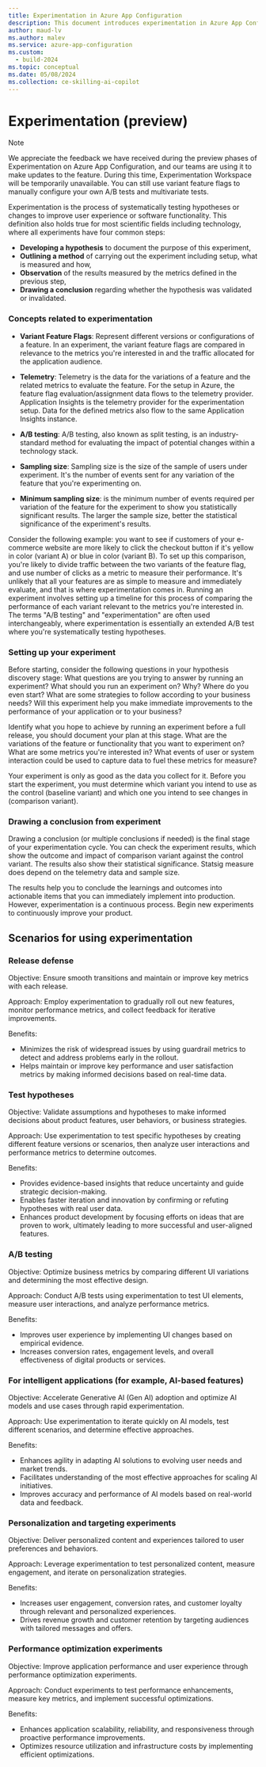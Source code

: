 ```yaml
---
title: Experimentation in Azure App Configuration
description: This document introduces experimentation in Azure App Configuration.
author: maud-lv
ms.author: malev
ms.service: azure-app-configuration
ms.custom:
  - build-2024
ms.topic: conceptual
ms.date: 05/08/2024
ms.collection: ce-skilling-ai-copilot
---
```


# Experimentation (preview)

> [!NOTE]
> We appreciate the feedback we have received during the preview phases of Experimentation on Azure App Configuration, and our teams are using it to make updates to the feature. During this time, Experimentation Workspace will be temporarily unavailable. You can still use variant feature flags to manually configure your own A/B tests and multivariate tests.

Experimentation is the process of systematically testing hypotheses or changes to improve user experience or software functionality. This definition also holds true for most scientific fields including technology, where all experiments have four common steps:

- **Developing a hypothesis** to document the purpose of this experiment,
- **Outlining a method** of carrying out the experiment including setup, what is measured and how,
- **Observation** of the results measured by the metrics defined in the previous step,
- **Drawing a conclusion** regarding whether the hypothesis was validated or invalidated.

### Concepts related to experimentation

- **Variant Feature Flags**: Represent different versions or configurations of a feature. In an experiment, the variant feature flags are compared in relevance to the metrics you're interested in and the traffic allocated for the application audience.

- **Telemetry**: Telemetry is the data for the variations of a feature and the related metrics to evaluate the feature. For the setup in Azure, the feature flag evaluation/assignment data flows to the telemetry provider. Application Insights is the telemetry provider for the experimentation setup. Data for the defined metrics also flow to the same Application Insights instance.

- **A/B testing**: A/B testing, also known as split testing, is an industry-standard method for evaluating the impact of potential changes within a technology stack.

- **Sampling size**: Sampling size is the size of the sample of users under experiment. It's the number of events sent for any variation of the feature that you're experimenting on.

- **Minimum sampling size**: is the minimum number of events required per variation of the feature for the experiment to show you statistically significant results. The larger the sample size, better the statistical significance of the experiment's results.

Consider the following example: you want to see if customers of your e-commerce website are more likely to click the checkout button if it's yellow in color (variant A) or blue in color (variant B). To set up this comparison, you're likely to divide traffic between the two variants of the feature flag, and use number of clicks as a metric to measure their performance. It's unlikely that all your features are as simple to measure and immediately evaluate, and that is where experimentation comes in. Running an experiment involves setting up a timeline for this process of comparing the performance of each variant relevant to the metrics you're interested in. The terms "A/B testing" and "experimentation" are often used interchangeably, where experimentation is essentially an extended A/B test where you're systematically testing hypotheses.

### Setting up your experiment

Before starting, consider the following questions in your hypothesis discovery stage:
What questions are you trying to answer by running an experiment? What should you run an experiment on? Why? Where do you even start? What are some strategies to follow according to your business needs? Will this experiment help you make immediate improvements to the performance of your application or to your business?

Identify what you hope to achieve by running an experiment before a full release, you should document your plan at this stage. What are the variations of the feature or functionality that you want to experiment on? What are some metrics you're interested in? What events of user or system interaction could be used to capture data to fuel these metrics for measure?

Your experiment is only as good as the data you collect for it. Before you start the experiment, you must determine which variant you intend to use as the control (baseline variant) and which one you intend to see changes in (comparison variant).

### Drawing a conclusion from experiment

Drawing a conclusion (or multiple conclusions if needed) is the final stage of your experimentation cycle. You can check the experiment results, which show the outcome and impact of comparison variant against the control variant. The results also show their statistical significance. Statsig measure does depend on the telemetry data and sample size.

The results help you to conclude the learnings and outcomes into actionable items that you can immediately implement into production. However, experimentation is a continuous process. Begin new experiments to continuously improve your product.

## Scenarios for using experimentation

### Release defense

Objective: Ensure smooth transitions and maintain or improve key metrics with each release.

Approach: Employ experimentation to gradually roll out new features, monitor performance metrics, and collect feedback for iterative improvements.

Benefits:

* Minimizes the risk of widespread issues by using guardrail metrics to detect and address problems early in the rollout.
* Helps maintain or improve key performance and user satisfaction metrics by making informed decisions based on real-time data.
 
### Test hypotheses

Objective: Validate assumptions and hypotheses to make informed decisions about product features, user behaviors, or business strategies.

Approach: Use experimentation to test specific hypotheses by creating different feature versions or scenarios, then analyze user interactions and performance metrics to determine outcomes.

Benefits:

* Provides evidence-based insights that reduce uncertainty and guide strategic decision-making.
* Enables faster iteration and innovation by confirming or refuting hypotheses with real user data.
* Enhances product development by focusing efforts on ideas that are proven to work, ultimately leading to more successful and user-aligned features.
  
### A/B testing

Objective: Optimize business metrics by comparing different UI variations and determining the most effective design.

Approach: Conduct A/B tests using experimentation to test UI elements, measure user interactions, and analyze performance metrics.

Benefits:
* Improves user experience by implementing UI changes based on empirical evidence.
* Increases conversion rates, engagement levels, and overall effectiveness of digital products or services.
 
### For intelligent applications (for example, AI-based features)

Objective: Accelerate Generative AI (Gen AI) adoption and optimize AI models and use cases through rapid experimentation.

Approach: Use experimentation to iterate quickly on AI models, test different scenarios, and determine effective approaches.

Benefits:

* Enhances agility in adapting AI solutions to evolving user needs and market trends.
* Facilitates understanding of the most effective approaches for scaling AI initiatives.
* Improves accuracy and performance of AI models based on real-world data and feedback.
 
### Personalization and targeting experiments

Objective: Deliver personalized content and experiences tailored to user preferences and behaviors.

Approach: Leverage experimentation to test personalized content, measure engagement, and iterate on personalization strategies.

Benefits:

* Increases user engagement, conversion rates, and customer loyalty through relevant and personalized experiences.
* Drives revenue growth and customer retention by targeting audiences with tailored messages and offers.
 
### Performance optimization experiments

Objective: Improve application performance and user experience through performance optimization experiments.

Approach: Conduct experiments to test performance enhancements, measure key metrics, and implement successful optimizations.

Benefits:

* Enhances application scalability, reliability, and responsiveness through proactive performance improvements.
* Optimizes resource utilization and infrastructure costs by implementing efficient optimizations.
